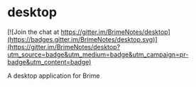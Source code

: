 # desktop

[![Join the chat at https://gitter.im/BrimeNotes/desktop](https://badges.gitter.im/BrimeNotes/desktop.svg)](https://gitter.im/BrimeNotes/desktop?utm_source=badge&utm_medium=badge&utm_campaign=pr-badge&utm_content=badge)

A desktop application for Brime
